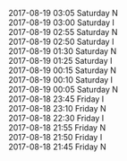 2017-08-19 03:05 Saturday  N  
2017-08-19 03:00 Saturday  I  
2017-08-19 02:55 Saturday  N  
2017-08-19 02:50 Saturday  I  
2017-08-19 01:30 Saturday  N  
2017-08-19 01:25 Saturday  I  
2017-08-19 00:15 Saturday  N  
2017-08-19 00:10 Saturday  I  
2017-08-19 00:05 Saturday  N  
2017-08-18 23:45 Friday  I  
2017-08-18 23:10 Friday  N  
2017-08-18 22:30 Friday  I  
2017-08-18 21:55 Friday  N  
2017-08-18 21:50 Friday  I  
2017-08-18 21:45 Friday  N  
